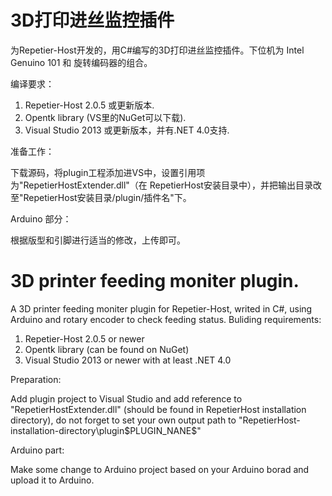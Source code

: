 # 3D打印进丝监控插件
为Repetier-Host开发的，用C#编写的3D打印进丝监控插件。下位机为 Intel Genuino 101 和 旋转编码器的组合。

编译要求：

1. Repetier-Host 2.0.5 或更新版本.
2. Opentk library (VS里的NuGet可以下载).
3. Visual Studio 2013 或更新版本，并有.NET 4.0支持.

准备工作：

下载源码，将plugin工程添加进VS中，设置引用项为"RepetierHostExtender.dll"（在 RepetierHost安装目录中），并把输出目录改至"RepetierHost安装目录/plugin/插件名"下。

Arduino 部分：

根据版型和引脚进行适当的修改，上传即可。




# 3D printer feeding moniter plugin.

A 3D printer feeding moniter plugin for Repetier-Host, writed in C#, using Arduino and rotary encoder to check feeding status.
Buliding requirements:

1. Repetier-Host 2.0.5 or newer
2. Opentk library (can be found on NuGet)
3. Visual Studio 2013 or newer with at least .NET 4.0

Preparation:

Add plugin project to Visual Studio and add reference to "RepetierHostExtender.dll" (should be found in RepetierHost installation directory), do not forget to set your own output path to "RepetierHost-installation-directory\plugin\$PLUGIN_NANE$"

Arduino part:

Make some change to Arduino project based on your Arduino borad and upload it to Arduino.
